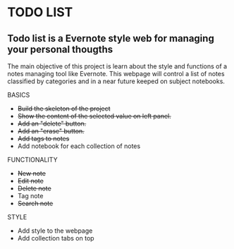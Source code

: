 TODO LIST
=========

Todo list is a Evernote style web for managing your personal thougths
---------------------------------------------------------------------

The main objective of this project is learn about the style and functions of a notes managing tool like Evernote. This webpage
will control a list of notes classified by categories and in a near future keeped on subject notebooks.

BASICS
- <del>Build the skeleton of the project</del>
- <del>Show the content of the selected value on left panel.</del>
- <del>Add an "delete" button.</del>
- <del>Add an "erase" button.</del>
- <del>Add tags to notes</del>
- Add notebook for each collection of notes

FUNCTIONALITY
- <del>New note </del>
- <del>Edit note </del>
- <del>Delete note </del>
- Tag note
- <del>Search note</del>

STYLE
- Add style to the webpage
- Add collection tabs on top